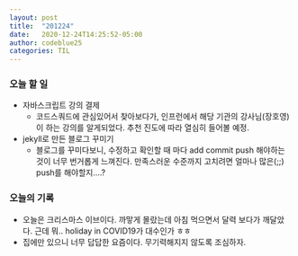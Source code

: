 ```yaml
---
layout: post
title:  "201224"
date:   2020-12-24T14:25:52-05:00
author: codeblue25
categories: TIL
---
```


<h3>오늘 할 일</h3>

* 자바스크립트 강의 결제
  * 코드스쿼드에 관심있어서 찾아보다가, 인프런에서 해당 기관의 강사님(장호영)이 하는 강의를 알게되었다. 추천 진도에 따라 열심히 들어볼 예정.
* jekyll로 만든 블로그 꾸미기
  * 블로그를 꾸미다보니, 수정하고 확인할 때 마다 add commit push 해야하는 것이 너무 번거롭게 느껴진다. 만족스러운 수준까지 고치려면 얼마나 많은(;;) push를 해야할지....?



<h3>오늘의 기록</h3>

* 오늘은 크리스마스 이브이다. 까맣게 몰랐는데 아침 먹으면서 달력 보다가 깨달았다. 근데 뭐.. holiday in COVID19가 대수인가 ㅎㅎ
* 집에만 있으니 너무 답답한 요즘이다. 무기력해지지 않도록 조심하자.